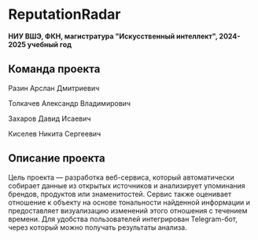 # ReputationRadar

**НИУ ВШЭ, ФКН, магистратура "Искусственный интеллект", 2024-2025 учебный год**

## Команда проекта

Разин Арслан Дмитриевич

Толкачев Александр Владимирович

Захаров Давид Исаевич

Киселев Никита Сергеевич

## Описание проекта

Цель проекта — разработка веб-сервиса, который автоматически собирает данные из открытых источников и анализирует упоминания брендов, продуктов или знаменитостей. Сервис также оценивает отношение к объекту на основе тональности найденной информации и предоставляет визуализацию изменений этого отношения с течением времени. Для удобства пользователей интегрирован Telegram-бот, через который можно получать результаты анализа.
